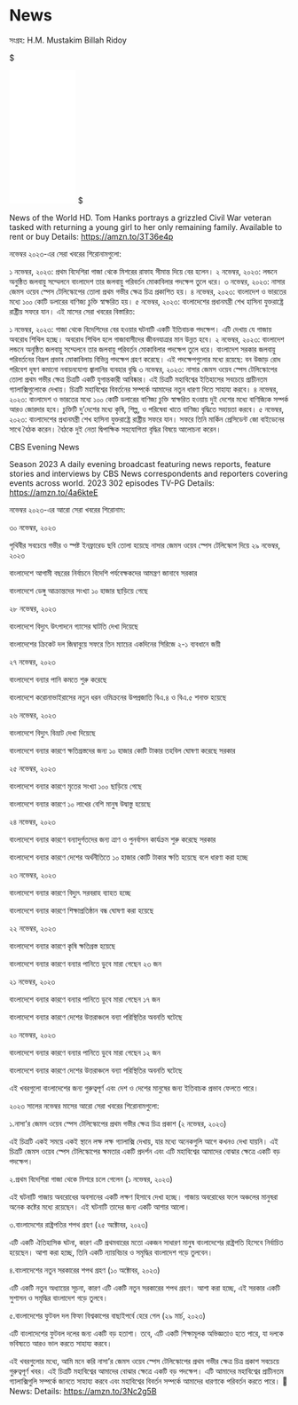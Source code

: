 # News
সংগ্রহ: H.M. Mustakim Billah Ridoy

$
<iframe sandbox="allow-popups allow-scripts allow-modals allow-forms allow-same-origin" style="width:120px;height:240px;" marginwidth="0" marginheight="0" scrolling="no" frameborder="0" src="//ws-na.amazon-adsystem.com/widgets/q?ServiceVersion=20070822&OneJS=1&Operation=GetAdHtml&MarketPlace=US&source=ss&ref=as_ss_li_til&ad_type=product_link&tracking_id=applicatio0c9-20&language=en_US&marketplace=amazon&region=US&placement=B096YN9YTX&asins=B096YN9YTX&linkId=c156f68f62421148ae0f5fc46e8d498c&show_border=true&link_opens_in_new_window=true"></iframe>
$

News of the World
HD. Tom Hanks portrays a grizzled Civil War veteran tasked with returning a young girl to her only remaining family.
Available to rent or buy
Details:
https://amzn.to/3T36e4p

নভেম্বর ২০২৩-এর সেরা খবরের শিরোনামগুলো:

১ নভেম্বর, ২০২৩: প্রথম বিদেশিরা গাজা থেকে মিশরের রাফাহ সীমান্ত দিয়ে বের হলেন।
২ নভেম্বর, ২০২৩: লন্ডনে অনুষ্ঠিত জলবায়ু সম্মেলনে বাংলাদেশ তার জলবায়ু পরিবর্তন মোকাবিলার পদক্ষেপ তুলে ধরে।
৩ নভেম্বর, ২০২৩: নাসার জেমস ওয়েব স্পেস টেলিস্কোপের তোলা প্রথম গভীর ক্ষেত্র চিত্র প্রকাশিত হয়।
৪ নভেম্বর, ২০২৩: বাংলাদেশ ও ভারতের মধ্যে ১০০ কোটি ডলারের বাণিজ্য চুক্তি স্বাক্ষরিত হয়।
৫ নভেম্বর, ২০২৩: বাংলাদেশের প্রধানমন্ত্রী শেখ হাসিনা যুক্তরাষ্ট্রে রাষ্ট্রীয় সফরে যান।
এই মাসের সেরা খবরের বিস্তারিত:

১ নভেম্বর, ২০২৩: গাজা থেকে বিদেশিদের বের হওয়ার ঘটনাটি একটি ইতিবাচক পদক্ষেপ। এটি দেখায় যে গাজায় অবরোধ শিথিল হচ্ছে। অবরোধ শিথিল হলে গাজাবাসীদের জীবনযাত্রার মান উন্নত হবে।
২ নভেম্বর, ২০২৩: বাংলাদেশ লন্ডনে অনুষ্ঠিত জলবায়ু সম্মেলনে তার জলবায়ু পরিবর্তন মোকাবিলার পদক্ষেপ তুলে ধরে। বাংলাদেশ সরকার জলবায়ু পরিবর্তনের বিরূপ প্রভাব মোকাবিলায় বিভিন্ন পদক্ষেপ গ্রহণ করেছে। এই পদক্ষেপগুলোর মধ্যে রয়েছে:
বন উজাড় রোধ
পরিবেশ দূষণ কমানো
নবায়নযোগ্য জ্বালানির ব্যবহার বৃদ্ধি
৩ নভেম্বর, ২০২৩: নাসার জেমস ওয়েব স্পেস টেলিস্কোপের তোলা প্রথম গভীর ক্ষেত্র চিত্রটি একটি যুগান্তকারী আবিষ্কার। এই চিত্রটি মহাবিশ্বের ইতিহাসের সবচেয়ে প্রাচীনতম গ্যালাক্সিগুলোকে দেখায়। চিত্রটি মহাবিশ্বের বিবর্তনের সম্পর্কে আমাদের নতুন ধারণা দিতে সাহায্য করবে।
৪ নভেম্বর, ২০২৩: বাংলাদেশ ও ভারতের মধ্যে ১০০ কোটি ডলারের বাণিজ্য চুক্তি স্বাক্ষরিত হওয়ায় দুই দেশের মধ্যে বাণিজ্যিক সম্পর্ক আরও জোরদার হবে। চুক্তিটি দু’দেশের মধ্যে কৃষি, শিল্প, ও পরিষেবা খাতে বাণিজ্য বৃদ্ধিতে সহায়তা করবে।
৫ নভেম্বর, ২০২৩: বাংলাদেশের প্রধানমন্ত্রী শেখ হাসিনা যুক্তরাষ্ট্রে রাষ্ট্রীয় সফরে যান। সফরে তিনি মার্কিন প্রেসিডেন্ট জো বাইডেনের সাথে বৈঠক করেন। বৈঠকে দুই নেতা দ্বিপাক্ষিক সহযোগিতা বৃদ্ধির বিষয়ে আলোচনা করেন।

CBS Evening News

Season 2023
A daily evening broadcast featuring news reports, feature stories and interviews by CBS News correspondents and reporters covering events across world.
2023
302 episodes
TV-PG
Details:
https://amzn.to/4a6kteE

নভেম্বর ২০২৩-এর আরো সেরা খবরের শিরোনাম:

৩০ নভেম্বর, ২০২৩

পৃথিবীর সবচেয়ে গভীর ও স্পষ্ট ইনফ্রারেড ছবি তোলা হয়েছে নাসার জেমস ওয়েব স্পেস টেলিস্কোপ দিয়ে
২৯ নভেম্বর, ২০২৩

বাংলাদেশে আগামী বছরের নির্বাচনে বিদেশি পর্যবেক্ষকদের আমন্ত্রণ জানাবে সরকার

বাংলাদেশে ডেঙ্গু আক্রান্তদের সংখ্যা ১০ হাজার ছাড়িয়ে গেছে

২৮ নভেম্বর, ২০২৩

বাংলাদেশে বিদ্যুৎ উৎপাদনে গ্যাসের ঘাটতি দেখা দিয়েছে

বাংলাদেশের ক্রিকেট দল জিম্বাবুয়ে সফরে তিন ম্যাচের একদিনের সিরিজে ২-১ ব্যবধানে জয়ী

২৭ নভেম্বর, ২০২৩

বাংলাদেশে বন্যার পানি কমতে শুরু করেছে

বাংলাদেশে করোনাভাইরাসের নতুন ধরন ওমিক্রনের উপপ্রজাতি বিএ.৪ ও বিএ.৫ শনাক্ত হয়েছে

২৬ নভেম্বর, ২০২৩

বাংলাদেশে বিদ্যুৎ বিভ্রাট দেখা দিয়েছে

বাংলাদেশে বন্যার কারণে ক্ষতিগ্রস্তদের জন্য ১০ হাজার কোটি টাকার তহবিল ঘোষণা করেছে সরকার

২৫ নভেম্বর, ২০২৩

বাংলাদেশে বন্যার কারণে মৃতের সংখ্যা ১০০ ছাড়িয়ে গেছে

বাংলাদেশে বন্যার কারণে ১০ লাখের বেশি মানুষ উদ্বাস্তু হয়েছে

২৪ নভেম্বর, ২০২৩

বাংলাদেশে বন্যার কারণে বন্যাদুর্গতদের জন্য ত্রাণ ও পুনর্বাসন কার্যক্রম শুরু করেছে সরকার

বাংলাদেশে বন্যার কারণে দেশের অর্থনীতিতে ১০ হাজার কোটি টাকার ক্ষতি হয়েছে বলে ধারণা করা হচ্ছে

২৩ নভেম্বর, ২০২৩

বাংলাদেশে বন্যার কারণে বিদ্যুৎ সরবরাহ ব্যাহত হচ্ছে

বাংলাদেশে বন্যার কারণে শিক্ষাপ্রতিষ্ঠান বন্ধ ঘোষণা করা হয়েছে

২২ নভেম্বর, ২০২৩

বাংলাদেশে বন্যার কারণে কৃষি ক্ষতিগ্রস্ত হয়েছে

বাংলাদেশে বন্যার কারণে বন্যার পানিতে ডুবে মারা গেছেন ২৩ জন

২১ নভেম্বর, ২০২৩

বাংলাদেশে বন্যার কারণে বন্যার পানিতে ডুবে মারা গেছেন ১৭ জন

বাংলাদেশে বন্যার কারণে দেশের উত্তরাঞ্চলে বন্যা পরিস্থিতির অবনতি ঘটেছে

২০ নভেম্বর, ২০২৩

বাংলাদেশে বন্যার কারণে বন্যার পানিতে ডুবে মারা গেছেন ১২ জন

বাংলাদেশে বন্যার কারণে দেশের উত্তরাঞ্চলে বন্যা পরিস্থিতির অবনতি ঘটেছে

এই খবরগুলো বাংলাদেশের জন্য গুরুত্বপূর্ণ এবং দেশ ও দেশের মানুষের জন্য ইতিবাচক প্রভাব ফেলতে পারে।

২০২৩ সালের নভেম্বর মাসের আরো সেরা খবরের শিরোনামগুলো:

১.নাসা’র জেমস ওয়েব স্পেস টেলিস্কোপের প্রথম গভীর ক্ষেত্র চিত্র প্রকাশ (২ নভেম্বর, ২০২৩)

এই চিত্রটি একই সময়ে একই স্থানে লক্ষ লক্ষ গ্যালাক্সি দেখায়, যার মধ্যে অনেকগুলি আগে কখনও দেখা যায়নি। এই চিত্রটি জেমস ওয়েব স্পেস টেলিস্কোপের ক্ষমতার একটি প্রদর্শন এবং এটি মহাবিশ্বের আমাদের বোঝার ক্ষেত্রে একটি বড় পদক্ষেপ।

২.প্রথম বিদেশিরা গাজা থেকে মিশরে চলে গেলেন (১ নভেম্বর, ২০২৩)

এই ঘটনাটি গাজায় অবরোধের অবসানের একটি লক্ষণ হিসাবে দেখা হচ্ছে। গাজায় অবরোধের ফলে অঞ্চলের মানুষরা অনেক কষ্টের মধ্যে রয়েছেন। এই ঘটনাটি তাদের জন্য একটি আশার আলো।

৩.বাংলাদেশের রাষ্ট্রপতির শপথ গ্রহণ (২৫ অক্টোবর, ২০২৩)

এটি একটি ঐতিহাসিক ঘটনা, কারণ এটি প্রথমবারের মতো একজন সাধারণ মানুষ বাংলাদেশের রাষ্ট্রপতি হিসেবে নির্বাচিত হয়েছেন। আশা করা হচ্ছে, তিনি একটি ন্যায়বিচার ও সমৃদ্ধির বাংলাদেশ গড়ে তুলবেন।

৪.বাংলাদেশের নতুন সরকারের শপথ গ্রহণ (১০ অক্টোবর, ২০২৩)

এটি একটি নতুন অধ্যায়ের সূচনা, কারণ এটি একটি নতুন সরকারের শপথ গ্রহণ। আশা করা হচ্ছে, এই সরকার একটি সুশাসন ও সমৃদ্ধির বাংলাদেশ গড়ে তুলবে।

৫.বাংলাদেশের ফুটবল দল ফিফা বিশ্বকাপের বাছাইপর্বে হেরে গেল (২৯ মার্চ, ২০২৩)

এটি বাংলাদেশের ফুটবল দলের জন্য একটি বড় হতাশা। তবে, এটি একটি শিক্ষামূলক অভিজ্ঞতাও হতে পারে, যা দলকে ভবিষ্যতে আরও ভাল করতে সাহায্য করবে।

এই খবরগুলোর মধ্যে, আমি মনে করি নাসা’র জেমস ওয়েব স্পেস টেলিস্কোপের প্রথম গভীর ক্ষেত্র চিত্র প্রকাশ সবচেয়ে গুরুত্বপূর্ণ খবর। এই চিত্রটি মহাবিশ্বের আমাদের বোঝার ক্ষেত্রে একটি বড় পদক্ষেপ। এটি আমাদের মহাবিশ্বের প্রাচীনতম গ্যালাক্সিগুলি সম্পর্কে জানতে সাহায্য করবে এবং মহাবিশ্বের বিবর্তন সম্পর্কে আমাদের ধারণাকে পরিবর্তন করতে পারে।
📰 News:
Details:
https://amzn.to/3Nc2g5B
